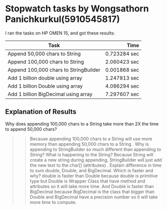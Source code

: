 # Stopwatch tasks by Wongsathorn Panichkurkul(5910545817)
I ran the tasks on HP OMEN 15, and got these results:

Task | Time
--------------------------------------|-------:
Append 50,000 chars to String | 0.723284 sec
Append 100,000 chars to String | 2.060423 sec
Append 100,000 chars to StringBuilder | 0.001868 sec
Add 1 billion double using array | 1.247813 sec
Add 1 billion Double using array | 4.086294 sec
Add 1 billion BigDecimal using array | 7.297607 sec

## Explanation of Results
Why does appending 100,000 chars to a String take more than 2X the time to append 50,000 chars?
>>Because appending 100,000 chars to a String will use more memory than appending 50,000 chars to a String .
Why is appending to StringBuilder so much different than appending to String?  What is happening to the String? 
>>Because String will create a new string during appending, StringBuilder will just add the new text to the char[] (attributes) .
Explain difference in time to sum double, Double, and BigDecimal.  Which is faster and why?
>>double is faster than Double because double is primitive type but Double is Wrapper Class that have method and attributes so it will take more time.
And Double is faster than BigDecimal because BigDecimal is the class that bigger than Double and BigDecimal have a precision number so it will take more time to compute.

